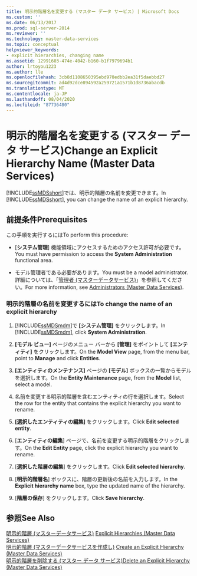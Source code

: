 ```yaml
---
title: 明示的階層名を変更する (マスター データ サービス) | Microsoft Docs
ms.custom: ''
ms.date: 06/13/2017
ms.prod: sql-server-2014
ms.reviewer: ''
ms.technology: master-data-services
ms.topic: conceptual
helpviewer_keywords:
- explicit hierarchies, changing name
ms.assetid: 12991603-474e-4042-b160-b1f7979694b1
author: lrtoyou1223
ms.author: lle
ms.openlocfilehash: 3cb8d1108650395ebd970edbb2ea31f5daebbd27
ms.sourcegitcommit: ad4d92dce894592a259721a1571b1d8736abacdb
ms.translationtype: MT
ms.contentlocale: ja-JP
ms.lasthandoff: 08/04/2020
ms.locfileid: "87736480"
---
```

# <a name="change-an-explicit-hierarchy-name-master-data-services"></a><span data-ttu-id="b380b-102">明示的階層名を変更する (マスター データ サービス)</span><span class="sxs-lookup"><span data-stu-id="b380b-102">Change an Explicit Hierarchy Name (Master Data Services)</span></span>
  <span data-ttu-id="b380b-103">[!INCLUDE[ssMDSshort](../includes/ssmdsshort-md.md)]では、明示的階層の名前を変更できます。</span><span class="sxs-lookup"><span data-stu-id="b380b-103">In [!INCLUDE[ssMDSshort](../includes/ssmdsshort-md.md)], you can change the name of an explicit hierarchy.</span></span>  
  
## <a name="prerequisites"></a><span data-ttu-id="b380b-104">前提条件</span><span class="sxs-lookup"><span data-stu-id="b380b-104">Prerequisites</span></span>  
 <span data-ttu-id="b380b-105">この手順を実行するには</span><span class="sxs-lookup"><span data-stu-id="b380b-105">To perform this procedure:</span></span>  
  
-   <span data-ttu-id="b380b-106">[**システム管理**] 機能領域にアクセスするためのアクセス許可が必要です。</span><span class="sxs-lookup"><span data-stu-id="b380b-106">You must have permission to access the **System Administration** functional area.</span></span>  
  
-   <span data-ttu-id="b380b-107">モデル管理者である必要があります。</span><span class="sxs-lookup"><span data-stu-id="b380b-107">You must be a model administrator.</span></span> <span data-ttu-id="b380b-108">詳細については、「[管理者 &#40;マスターデータサービス&#41;](administrators-master-data-services.md)」を参照してください。</span><span class="sxs-lookup"><span data-stu-id="b380b-108">For more information, see [Administrators &#40;Master Data Services&#41;](administrators-master-data-services.md).</span></span>  
  
### <a name="to-change-the-name-of-an-explicit-hierarchy"></a><span data-ttu-id="b380b-109">明示的階層の名前を変更するには</span><span class="sxs-lookup"><span data-stu-id="b380b-109">To change the name of an explicit hierarchy</span></span>  
  
1.  <span data-ttu-id="b380b-110">[!INCLUDE[ssMDSmdm](../includes/ssmdsmdm-md.md)]で **[システム管理]** をクリックします。</span><span class="sxs-lookup"><span data-stu-id="b380b-110">In [!INCLUDE[ssMDSmdm](../includes/ssmdsmdm-md.md)], click **System Administration**.</span></span>  
  
2.  <span data-ttu-id="b380b-111">**[モデル ビュー]** ページのメニュー バーから **[管理]** をポイントして **[エンティティ]** をクリックします。</span><span class="sxs-lookup"><span data-stu-id="b380b-111">On the **Model View** page, from the menu bar, point to **Manage** and click **Entities**.</span></span>  
  
3.  <span data-ttu-id="b380b-112">**[エンティティのメンテナンス]** ページの **[モデル]** ボックスの一覧からモデルを選択します。</span><span class="sxs-lookup"><span data-stu-id="b380b-112">On the **Entity Maintenance** page, from the **Model** list, select a model.</span></span>  
  
4.  <span data-ttu-id="b380b-113">名前を変更する明示的階層を含むエンティティの行を選択します。</span><span class="sxs-lookup"><span data-stu-id="b380b-113">Select the row for the entity that contains the explicit hierarchy you want to rename.</span></span>  
  
5.  <span data-ttu-id="b380b-114">**[選択したエンティティの編集]** をクリックします。</span><span class="sxs-lookup"><span data-stu-id="b380b-114">Click **Edit selected entity**.</span></span>  
  
6.  <span data-ttu-id="b380b-115">[**エンティティの編集**] ページで、名前を変更する明示的階層をクリックします。</span><span class="sxs-lookup"><span data-stu-id="b380b-115">On the **Edit Entity** page, click the explicit hierarchy you want to rename.</span></span>  
  
7.  <span data-ttu-id="b380b-116">[**選択した階層の編集**] をクリックします。</span><span class="sxs-lookup"><span data-stu-id="b380b-116">Click **Edit selected hierarchy**.</span></span>  
  
8.  <span data-ttu-id="b380b-117">[**明示的階層名**] ボックスに、階層の更新後の名前を入力します。</span><span class="sxs-lookup"><span data-stu-id="b380b-117">In the **Explicit hierarchy name** box, type the updated name of the hierarchy.</span></span>  
  
9. <span data-ttu-id="b380b-118">[**階層の保存**] をクリックします。</span><span class="sxs-lookup"><span data-stu-id="b380b-118">Click **Save hierarchy**.</span></span>  
  
## <a name="see-also"></a><span data-ttu-id="b380b-119">参照</span><span class="sxs-lookup"><span data-stu-id="b380b-119">See Also</span></span>  
 <span data-ttu-id="b380b-120">[明示的階層 &#40;マスターデータサービス&#41;](../../2014/master-data-services/explicit-hierarchies-master-data-services.md) </span><span class="sxs-lookup"><span data-stu-id="b380b-120">[Explicit Hierarchies &#40;Master Data Services&#41;](../../2014/master-data-services/explicit-hierarchies-master-data-services.md) </span></span>  
 <span data-ttu-id="b380b-121">[明示的階層 &#40;マスターデータサービスを作成し&#41;](../../2014/master-data-services/create-an-explicit-hierarchy-master-data-services.md) </span><span class="sxs-lookup"><span data-stu-id="b380b-121">[Create an Explicit Hierarchy &#40;Master Data Services&#41;](../../2014/master-data-services/create-an-explicit-hierarchy-master-data-services.md) </span></span>  
 [<span data-ttu-id="b380b-122">明示的階層を削除する (マスター データ サービス)</span><span class="sxs-lookup"><span data-stu-id="b380b-122">Delete an Explicit Hierarchy &#40;Master Data Services&#41;</span></span>](../../2014/master-data-services/delete-an-explicit-hierarchy-master-data-services.md)  
  
  
